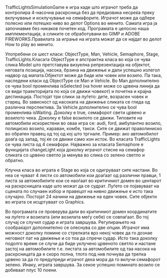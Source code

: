 TrafficLightsSimulationGame е игра каде што играчот треба да контролира 4-насочна раскрсница без да предизвика несреќа преку вклучување и исклучување на семафорите. Играчот може да одбере полесно или потешко ниво во делот Options во менито. Самата игра ја започнавме без никаков почетен код. Програмата е целосно наша имплементација, а сликите се обработувани во GIMP и ADOBE FIREWORKS.Правилата за играње на играта можат да се најдат во делот How to play во менито.



 Употребени се шест класи: ObjectType, Man, Vehicle, Semaphore, Stage, TrafficLights.Класата ObjectType е апстрактна класа во која се чува слика Model што претставува визуелна репрезентација на објектот, неговата позиција, насока, брзина на движeње и дали успешно излегол надвор од мапата.Објектот може да биде или човек или возило. Па така, наследени класи од ObjectType се Man и Vehicle. Во Man дополнително се чува bool променлива isSelected (на hover може со црвена линија да се види траекторијата по која се движи човекот) и почетна и крајна дестинација. Постојат три слики за луѓето: дете, возрасен човек и старец. Во зависност од насоката на движење сликата се гледа од различна перспектива. За Vehicle дополнително се чува bool променлива isWaiting. Доколку е true, семафорот свети црвено и возилото чека. Доколку е falsе возилото се движи. Типовите на автомобили искористени во оваа игра се: audi, ford, амбулантно возило, полициско возило, караван, комбе, такси. Сите се движат праволиниско во обратен правец од тој од кој што тргнале. Пример: ако автомобилот доаѓа од запад, тој ќе се движи само кон исток. Во класата TrafficLights се чува листа од 4 семафори. Најважно за класата Semaphore е функцијата changeLight која доколку играчот стисне на семафор сликата со црвено светло ја менува во слика со зелено светло и обратно. 




 Клучна класа во играта е Stage во која се одигруваат сите настани. Во неа се чуваат 4 листи со автомобили кои доаѓаат од различни правци, 1 листа за автомобилите кои се наоѓаат во критичниот домен во центарот на раскрсницата каде што можат да се судрат. Луѓето се појавуваат на сцената по случаен избор и правецот на нивно движење е исто така случајно. Постојат 24 начини на движење на еден човек. Сите објекти во играта се исцртуваат со Graphics. 




Во програмата се проверува дали во критичниот домен координатите на луѓето и возилата (или возилата меѓу себе) се совпаѓаат. Во тој случај се случил судар и играта завршува. Регулирањето на сообраќајот дополнително се олеснува со две опции. Играчот има можност доколку помине со стрелката врз некој човек да го дознае неговиот пат на движење и со тоа да спречи судар. Исто така доколку подолго време се случи да биде уклучено црвеното светло и настане застој на автомобилите т.е. листата за автомобилите од таа насока на раскрсницата да е скоро полна, тлото под нив почнува да трепка црвено за да го предупреди играчот дека мора да го вклучи семафорот зелено. Инаку, играта завршува. За секое успешно поминато возило се добиваат плус 10 поени.





